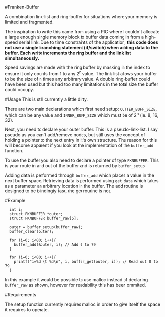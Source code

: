 #Franken-Buffer

A combination link-list and ring-buffer for situations where your memory is limited and fragmented.

The inspiration to write this came from using a PIC where I couldn't allocate a large enough single memory
block to buffer data coming in from a high-speed serial link. Due to time constraints of the application,
**this code does not use a single branching statement (if/switch) when adding data to the buffer. Each write
increments the ring buffer and the link list simultaneously.**

Speed savings are made with the ring buffer by masking in the index to ensure it only counts from 1 to any
2<sup>n</sup> value. The link list allows your buffer to be the size of n times any arbitrary value. A double ring-buffer
could have been used but this had too many limitations in the total size the buffer could occupy.

#Usage
This is still currently a little dirty.

There are two main declarations which first need setup: `OUTTER_BUFF_SIZE`, which can be any value and `INNER_BUFF_SIZE` which must be of 2<sup>n</sup> (ie. 8, 16, 32).

Next, you need to declare your outer buffer. This is a pseudo-link-list. I say pseudo as you can't add/remove nodes, but still uses the concept of holding a pointer to the next entry in it's own structure. The reason for this will become apparent if you look at the implementation of the `buffer_add` function.

To use the buffer you also need to declare a pointer of type `FKNBUFFER`. This is your route in and out of the buffer and is returned by `buffer_setup`

Adding data is performed through `buffer_add` which places a value in the next buffer space. Retrieving data is performed using `get_data` which takes as a parameter an arbitrary location in the buffer. The add routine is designed to be blindingly fast, the get routine is not.

#Example

```
  int i; 
  struct FKNBUFFER *outer;
  struct FKNBUFFER buffer_raw[5];

  outer = buffer_setup(buffer_raw);
  buffer_clear(outer);

  for (i=0; i<80; i++){
    buffer_add(&outer, i); // Add 0 to 79
  }

  for (i=0; i<80; i++){
    printf("i=%d \t %d\n", i, buffer_get(outer, i)); // Read out 0 to 79
  }
```

In this example it would be possible to use malloc instead of declaring `buffer_raw` as shown, however for readability this has been ommited.

#Requirements

The setup function currently requires malloc in order to give itself the space it requires to operate.
